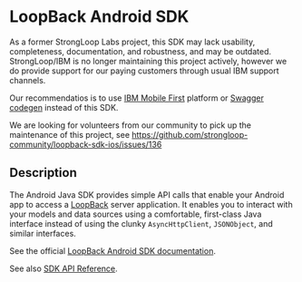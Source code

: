 # LoopBack Android SDK

As a former StrongLoop Labs project, this SDK may lack usability, completeness, documentation, and robustness, and may be outdated. StrongLoop/IBM is no longer maintaining this project actively, however we do provide support for our paying customers through usual IBM support channels.

Our recommendatios is to use [IBM Mobile First](https://www.ibm.com/mobile) platform or [Swagger codegen](https://github.com/swagger-api/swagger-codegen) instead of this SDK.

We are looking for volunteers from our community to pick up the maintenance of this project, see https://github.com/strongloop-community/loopback-sdk-ios/issues/136

## Description

The Android Java SDK provides simple API calls that enable your Android app to access a
[LoopBack](http://docs.strongloop.com/loopback) server application.  It enables you to interact with your 
models and data sources using a comfortable, first-class Java interface instead 
of using the clunky `AsyncHttpClient`, `JSONObject`, and similar interfaces.

See the official [LoopBack Android SDK documentation](http://loopback.io/doc/en/lb3/Android-SDK.html).

See also [SDK API Reference](http://apidocs.strongloop.com/loopback-sdk-android/api/index.html).


